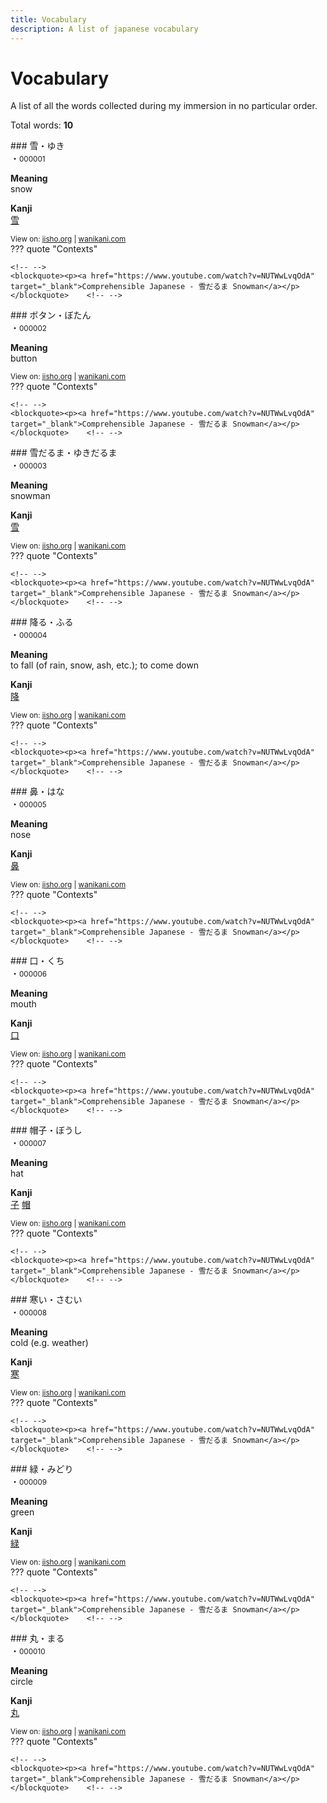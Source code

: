 ```yaml
---
title: Vocabulary
description: A list of japanese vocabulary
---
```


# Vocabulary

A list of all the words collected during my immersion in no particular order.

<span class="medium">Total words: **10**</span>

<div class="vocab-wrapper" markdown>### <span class="vocab">雪</span><span class="interpunct">・</span><span class="vocab-details">ゆき<br><span class="interpunct">・</span><small>000001</small></span></div>

<div class="grid cards grid--kanji">
<p class="card"><strong>Meaning</strong><br> snow</p>
<p class="card"><strong>Kanji</strong><br><span class="japanese large"><a href="https://nihongonotes.com/kanji/grade2/#snow-0899">雪</a> </span></p>
</div>

<div class="kanji-contexts"><small>View on: <a href="https://jisho.org/search/雪%20%23words" target="_blank">jisho.org</a> | <a href="https://www.wanikani.com/search?query=雪" target="_blank">wanikani.com</a></small></div>

<div class="kanji-contexts" markdown>
??? quote "Contexts"

    <!-- -->
    <blockquote><p><a href="https://www.youtube.com/watch?v=NUTWwLvqOdA" target="_blank">Comprehensible Japanese - 雪だるま Snowman</a></p></blockquote>    <!-- -->
</div>

<div class="vocab-wrapper" markdown>### <span class="vocab">ボタン</span><span class="interpunct">・</span><span class="vocab-details">ぼたん<br><span class="interpunct">・</span><small>000002</small></span></div>

<div class="grid cards grid--kanji">
<p class="card"><strong>Meaning</strong><br> button</p>
</div>

<div class="kanji-contexts"><small>View on: <a href="https://jisho.org/search/ボタン%20%23words" target="_blank">jisho.org</a> | <a href="https://www.wanikani.com/search?query=ボタン" target="_blank">wanikani.com</a></small></div>

<div class="kanji-contexts" markdown>
??? quote "Contexts"

    <!-- -->
    <blockquote><p><a href="https://www.youtube.com/watch?v=NUTWwLvqOdA" target="_blank">Comprehensible Japanese - 雪だるま Snowman</a></p></blockquote>    <!-- -->
</div>

<div class="vocab-wrapper" markdown>### <span class="vocab">雪だるま</span><span class="interpunct">・</span><span class="vocab-details">ゆきだるま<br><span class="interpunct">・</span><small>000003</small></span></div>

<div class="grid cards grid--kanji">
<p class="card"><strong>Meaning</strong><br> snowman</p>
<p class="card"><strong>Kanji</strong><br><span class="japanese large"><a href="https://nihongonotes.com/kanji/grade2/#snow-0899">雪</a> </span></p>
</div>

<div class="kanji-contexts"><small>View on: <a href="https://jisho.org/search/雪だるま%20%23words" target="_blank">jisho.org</a> | <a href="https://www.wanikani.com/search?query=雪だるま" target="_blank">wanikani.com</a></small></div>

<div class="kanji-contexts" markdown>
??? quote "Contexts"

    <!-- -->
    <blockquote><p><a href="https://www.youtube.com/watch?v=NUTWwLvqOdA" target="_blank">Comprehensible Japanese - 雪だるま Snowman</a></p></blockquote>    <!-- -->
</div>

<div class="vocab-wrapper" markdown>### <span class="vocab">降る</span><span class="interpunct">・</span><span class="vocab-details">ふる<br><span class="interpunct">・</span><small>000004</small></span></div>

<div class="grid cards grid--kanji">
<p class="card"><strong>Meaning</strong><br> to fall (of rain, snow, ash, etc.); to come down</p>
<p class="card"><strong>Kanji</strong><br><span class="japanese large"><a href="https://nihongonotes.com/kanji/grade6/#descend-1377">降</a> </span></p>
</div>

<div class="kanji-contexts"><small>View on: <a href="https://jisho.org/search/降る%20%23words" target="_blank">jisho.org</a> | <a href="https://www.wanikani.com/search?query=降る" target="_blank">wanikani.com</a></small></div>

<div class="kanji-contexts" markdown>
??? quote "Contexts"

    <!-- -->
    <blockquote><p><a href="https://www.youtube.com/watch?v=NUTWwLvqOdA" target="_blank">Comprehensible Japanese - 雪だるま Snowman</a></p></blockquote>    <!-- -->
</div>

<div class="vocab-wrapper" markdown>### <span class="vocab">鼻</span><span class="interpunct">・</span><span class="vocab-details">はな<br><span class="interpunct">・</span><small>000005</small></span></div>

<div class="grid cards grid--kanji">
<p class="card"><strong>Meaning</strong><br> nose</p>
<p class="card"><strong>Kanji</strong><br><span class="japanese large"><a href="https://nihongonotes.com/kanji/grade3/#nose-2-1558">鼻</a> </span></p>
</div>

<div class="kanji-contexts"><small>View on: <a href="https://jisho.org/search/鼻%20%23words" target="_blank">jisho.org</a> | <a href="https://www.wanikani.com/search?query=鼻" target="_blank">wanikani.com</a></small></div>

<div class="kanji-contexts" markdown>
??? quote "Contexts"

    <!-- -->
    <blockquote><p><a href="https://www.youtube.com/watch?v=NUTWwLvqOdA" target="_blank">Comprehensible Japanese - 雪だるま Snowman</a></p></blockquote>    <!-- -->
</div>

<div class="vocab-wrapper" markdown>### <span class="vocab">口</span><span class="interpunct">・</span><span class="vocab-details">くち<br><span class="interpunct">・</span><small>000006</small></span></div>

<div class="grid cards grid--kanji">
<p class="card"><strong>Meaning</strong><br> mouth</p>
<p class="card"><strong>Kanji</strong><br><span class="japanese large"><a href="https://nihongonotes.com/kanji/grade1/#mouth-0019">口</a> </span></p>
</div>

<div class="kanji-contexts"><small>View on: <a href="https://jisho.org/search/口%20%23words" target="_blank">jisho.org</a> | <a href="https://www.wanikani.com/search?query=口" target="_blank">wanikani.com</a></small></div>

<div class="kanji-contexts" markdown>
??? quote "Contexts"

    <!-- -->
    <blockquote><p><a href="https://www.youtube.com/watch?v=NUTWwLvqOdA" target="_blank">Comprehensible Japanese - 雪だるま Snowman</a></p></blockquote>    <!-- -->
</div>

<div class="vocab-wrapper" markdown>### <span class="vocab">帽子</span><span class="interpunct">・</span><span class="vocab-details">ぼうし<br><span class="interpunct">・</span><small>000007</small></span></div>

<div class="grid cards grid--kanji">
<p class="card"><strong>Meaning</strong><br> hat</p>
<p class="card"><strong>Kanji</strong><br><span class="japanese large"><a href="https://nihongonotes.com/kanji/grade1/#child-0094">子</a> <a href="https://nihongonotes.com/kanji/grade74/#hat-1687">帽</a> </span></p>
</div>

<div class="kanji-contexts"><small>View on: <a href="https://jisho.org/search/帽子%20%23words" target="_blank">jisho.org</a> | <a href="https://www.wanikani.com/search?query=帽子" target="_blank">wanikani.com</a></small></div>

<div class="kanji-contexts" markdown>
??? quote "Contexts"

    <!-- -->
    <blockquote><p><a href="https://www.youtube.com/watch?v=NUTWwLvqOdA" target="_blank">Comprehensible Japanese - 雪だるま Snowman</a></p></blockquote>    <!-- -->
</div>

<div class="vocab-wrapper" markdown>### <span class="vocab">寒い</span><span class="interpunct">・</span><span class="vocab-details">さむい<br><span class="interpunct">・</span><small>000008</small></span></div>

<div class="grid cards grid--kanji">
<p class="card"><strong>Meaning</strong><br> cold (e.g. weather)</p>
<p class="card"><strong>Kanji</strong><br><span class="japanese large"><a href="https://nihongonotes.com/kanji/grade3/#cold-0361">寒</a> </span></p>
</div>

<div class="kanji-contexts"><small>View on: <a href="https://jisho.org/search/寒い%20%23words" target="_blank">jisho.org</a> | <a href="https://www.wanikani.com/search?query=寒い" target="_blank">wanikani.com</a></small></div>

<div class="kanji-contexts" markdown>
??? quote "Contexts"

    <!-- -->
    <blockquote><p><a href="https://www.youtube.com/watch?v=NUTWwLvqOdA" target="_blank">Comprehensible Japanese - 雪だるま Snowman</a></p></blockquote>    <!-- -->
</div>

<div class="vocab-wrapper" markdown>### <span class="vocab">緑</span><span class="interpunct">・</span><span class="vocab-details">みどり<br><span class="interpunct">・</span><small>000009</small></span></div>

<div class="grid cards grid--kanji">
<p class="card"><strong>Meaning</strong><br> green</p>
<p class="card"><strong>Kanji</strong><br><span class="japanese large"><a href="https://nihongonotes.com/kanji/grade3/#green-0607">緑</a> </span></p>
</div>

<div class="kanji-contexts"><small>View on: <a href="https://jisho.org/search/緑%20%23words" target="_blank">jisho.org</a> | <a href="https://www.wanikani.com/search?query=緑" target="_blank">wanikani.com</a></small></div>

<div class="kanji-contexts" markdown>
??? quote "Contexts"

    <!-- -->
    <blockquote><p><a href="https://www.youtube.com/watch?v=NUTWwLvqOdA" target="_blank">Comprehensible Japanese - 雪だるま Snowman</a></p></blockquote>    <!-- -->
</div>

<div class="vocab-wrapper" markdown>### <span class="vocab">丸</span><span class="interpunct">・</span><span class="vocab-details">まる<br><span class="interpunct">・</span><small>000010</small></span></div>

<div class="grid cards grid--kanji">
<p class="card"><strong>Meaning</strong><br> circle</p>
<p class="card"><strong>Kanji</strong><br><span class="japanese large"><a href="https://nihongonotes.com/kanji/grade2/#round-0012">丸</a> </span></p>
</div>

<div class="kanji-contexts"><small>View on: <a href="https://jisho.org/search/丸%20%23words" target="_blank">jisho.org</a> | <a href="https://www.wanikani.com/search?query=丸" target="_blank">wanikani.com</a></small></div>

<div class="kanji-contexts" markdown>
??? quote "Contexts"

    <!-- -->
    <blockquote><p><a href="https://www.youtube.com/watch?v=NUTWwLvqOdA" target="_blank">Comprehensible Japanese - 雪だるま Snowman</a></p></blockquote>    <!-- -->
</div>


